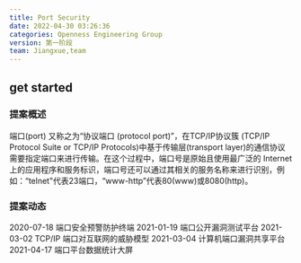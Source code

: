 ```yaml
---
title: Port Security
date: 2022-04-30 03:26:36
categories: Openness Engineering Group
version: 第一阶段
team: Jiangxue,team
---
```

## get started
### 提案概述
端口(port) 又称之为“协议端口 (protocol port)”，在TCP/IP协议簇 (TCP/IP Protocol Suite or TCP/IP Protocols)中基于传输层(transport layer)的通信协议需要指定端口来进行传输。在这个过程中，端口号是原始且使用最广泛的 Internet 上的应用程序和服务标识，端口号还可以通过其相关的服务名称来进行识别，例如：“telnet"代表23端口，“www-http”代表80(www)或8080(http)。

### 提案动态
2020-07-18 端口安全预警防护终端
2021-01-19 端口公开漏洞测试平台
2021-03-02 TCP/IP 端口对互联网的威胁模型
2021-03-04 计算机端口漏洞共享平台
2021-04-17 端口平台数据统计大屏

